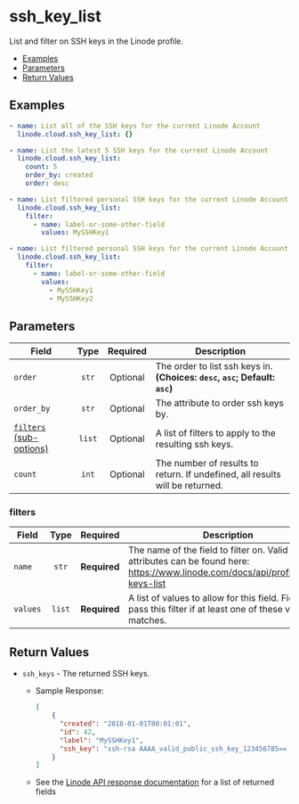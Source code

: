 # ssh_key_list

List and filter on SSH keys in the Linode profile.


- [Examples](#examples)
- [Parameters](#parameters)
- [Return Values](#return-values)

## Examples

```yaml
- name: List all of the SSH keys for the current Linode Account
  linode.cloud.ssh_key_list: {}
```

```yaml
- name: List the latest 5 SSH keys for the current Linode Account
  linode.cloud.ssh_key_list:
    count: 5
    order_by: created
    order: desc
```

```yaml
- name: List filtered personal SSH keys for the current Linode Account
  linode.cloud.ssh_key_list:
    filter:
      - name: label-or-some-other-field
        values: MySSHKey1
```

```yaml
- name: List filtered personal SSH keys for the current Linode Account
  linode.cloud.ssh_key_list:
    filter:
      - name: label-or-some-other-field
        values:
          - MySSHKey1
          - MySSHKey2
```










## Parameters

| Field     | Type | Required | Description                                                                  |
|-----------|------|----------|------------------------------------------------------------------------------|
| `order` | <center>`str`</center> | <center>Optional</center> | The order to list ssh keys in.  **(Choices: `desc`, `asc`; Default: `asc`)** |
| `order_by` | <center>`str`</center> | <center>Optional</center> | The attribute to order ssh keys by.   |
| [`filters` (sub-options)](#filters) | <center>`list`</center> | <center>Optional</center> | A list of filters to apply to the resulting ssh keys.   |
| `count` | <center>`int`</center> | <center>Optional</center> | The number of results to return. If undefined, all results will be returned.   |





### filters

| Field     | Type | Required | Description                                                                  |
|-----------|------|----------|------------------------------------------------------------------------------|
| `name` | <center>`str`</center> | <center>**Required**</center> | The name of the field to filter on. Valid filterable attributes can be found here: https://www.linode.com/docs/api/profile/#ssh-keys-list   |
| `values` | <center>`list`</center> | <center>**Required**</center> | A list of values to allow for this field. Fields will pass this filter if at least one of these values matches.   |






## Return Values

- `ssh_keys` - The returned SSH keys.

    - Sample Response:
        ```json
        [
            {
              "created": "2018-01-01T00:01:01",
              "id": 42,
              "label": "MySSHKey1",
              "ssh_key": "ssh-rsa AAAA_valid_public_ssh_key_123456785== user@their-computer"
            }
        ]
        ```
    - See the [Linode API response documentation](https://www.linode.com/docs/api/profile/#ssh-keys-list) for a list of returned fields


